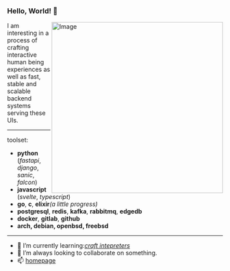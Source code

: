 ### Hello, World! 👋
<img src="https://raw.githubusercontent.com/MicaelliMedeiros/micaellimedeiros/master/image/computer-illustration.png" min-width="400px" max-width="400px" width="400px" align="right" alt="Image">

<p align="left">
I am interesting in a process of crafting interactive human being experiences as well as fast, stable and scalable backend systems serving these UIs.
</p>

---

toolset:

- __python__ (*fastapi*, *django*, *sanic*, *falcon*)
- __javascript__ (*svelte*, *typescript*)
- __go__, __c__, __elixir__*(a little progress)*
- __postgresql__, __redis__, __kafka__, __rabbitmq__, __edgedb__
- __docker__, __gitlab__, __github__
- __arch, debian, openbsd, freebsd__

---

- 🌱 I’m currently learning:[*craft intepreters*](https://craftinginterpreters.com/a-bytecode-virtual-machine.html)
- 👯 I’m always looking to collaborate on something.
- 📫 [homepage](https://oschepkov.ru)
